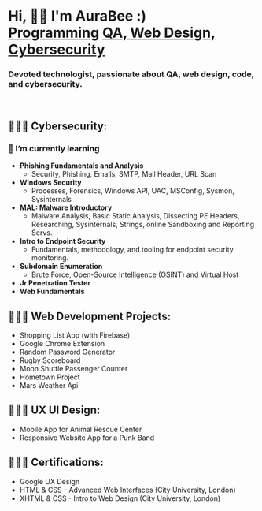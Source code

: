 <h1>Hi, 👋🏽 I'm AuraBee :) <br/><a href="https://github.com//AuraBee">Programming</a> <a href="https://www.linkedin.com/in/askye-qa-ux-webdeveloper-cybersec/">QA, Web Design, Cybersecurity</a></h1>
<h3> Devoted technologist, passionate about QA, web design, code, and cybersecurity. </h3>
</br>

<h2> 👩🏽‍💻 Cybersecurity: </h2>
<h3>🌱 I’m currently learning </h3> 

- <b>Phishing Fundamentals and Analysis</b>
  - Security, Phishing, Emails, SMTP, Mail Header, URL Scan
- <b>Windows Security</b>
  - Processes, Forensics, Windows API, UAC, MSConfig,  Sysmon, Sysinternals
- <b>MAL: Malware Introductory</b>
  - Malware Analysis, Basic Static Analysis, Dissecting PE Headers, Researching, Sysinternals, Strings, online Sandboxing and Reporting Servs.
- <b>Intro to Endpoint Security</b>
  - Fundamentals, methodology, and tooling for endpoint security monitoring.
- <b>Subdomain Enumeration</b>
  - Brute Force, Open-Source Intelligence (OSINT) and Virtual Host
- <b>Jr Penetration Tester</b>
- <b>Web Fundamentals</b>



<h2>👩🏽‍💻 Web Development Projects: </h2>

-  Shopping List App (with Firebase)
-  Google Chrome Extension
-  Random Password Generator
-  Rugby Scoreboard
-  Moon Shuttle Passenger Counter
-  Hometown Project
-  Mars Weather Api


<h2> 👩🏽‍🎨 UX UI Design: </h2>

-  Mobile App for Animal Rescue Center
-  Responsive Website App for a Punk Band
  


<h2> 👩🏽‍🎓 Certifications: </h2>

-  Google UX Design
-  HTML & CSS - Advanced Web Interfaces (City University, London)
-  XHTML & CSS - Intro to Web Design (City University, London)
